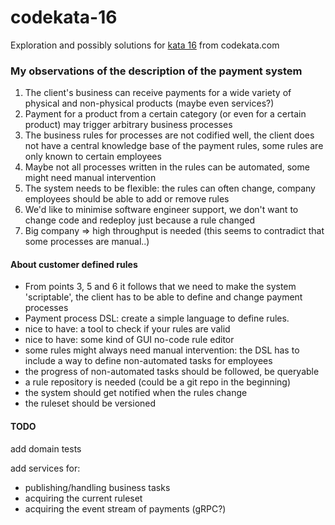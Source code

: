 # codekata-16
Exploration and possibly solutions for [kata 16](http://codekata.com/kata/kata16-business-rules/) from codekata.com

### My observations of the description of the payment system
1. The client's business can receive payments for a wide variety of physical and non-physical products (maybe even services?)    
2. Payment for a product from a certain category (or even for a certain product) may trigger arbitrary business processes
3. The business rules for processes are not codified well, the client does not have a central knowledge base of the payment rules, some rules are only known to certain employees
4. Maybe not all processes written in the rules can be automated, some might need manual intervention 
5. The system needs to be flexible: the rules can often change, company employees should be able to add or remove rules
6. We'd like to minimise software engineer support, we don't want to change code and redeploy just because a rule changed
7. Big company => high throughput is needed (this seems to contradict that some processes are manual..)

#### About customer defined rules
+ From points 3, 5 and 6 it follows that we need to make the system 'scriptable', the client has to be able to define and change payment processes
+ Payment process DSL: create a simple language to define rules.
+ nice to have: a tool to check if your rules are valid
+ nice to have: some kind of GUI no-code rule editor
+ some rules might always need manual intervention: the DSL has to include a way to define non-automated tasks for employees
+ the progress of non-automated tasks should be followed, be queryable
+ a rule repository is needed (could be a git repo in the beginning)
+ the system should get notified when the rules change
+ the ruleset should be versioned


#### TODO

add domain tests

add services for:
+ publishing/handling business tasks
+ acquiring the current ruleset
+ acquiring the event stream of payments (gRPC?)

